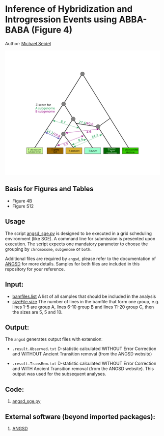 # Inference of Hybridization and Introgression Events using ABBA-BABA (Figure 4)

Author: [Michael Seidel](mailto:michael.seidel@helmholtz-muenchen.de)

![FigureS12](Figure/FigureS12.png)

## Basis for Figures and Tables
* Figure 4B
* Figure S12


## Usage

The script [angsd_sge.py](angsd_sge.py) is designed to be executed in a grid scheduling environment (like SGE). A command line for submission is presented upon execution.
The script expects one mandatory parameter to choose the grouping by `chromosome`, `subgenome` or `both`.

Additional files are required by `angsd`, please refer to the documentation of [ANGSD](http://www.popgen.dk/angsd/index.php/Abbababa2) for more details. Samples for both files are included in this repository for your reference.


## Input:

* [bamfiles.list](bamfiles.list.sample)
  A list of all samples that should be included in the analysis
* [sizeFile.size](sizeFile.size.sample)
  The number of lines in the bamfile that form one group, e.g. lines 1-5 are group A, lines 6-10 group B and lines 11-20 group C, then the sizes are 5, 5 and 10.


## Output:

The `angsd` generates output files with extension:

* `.result.Observed.txt`
D-statistic calculated WITHOUT Error Correction and WITHOUT Ancient Transition removal (from the ANGSD website)

* `.result.TransRem.txt`
D-statistic calculated WITHOUT Error Correction and WITH Ancient Transition removal (from the ANGSD website).
This output was used for the subsequent analyses.


## Code:
1. [angsd_sge.py](angsd_sge.py)


## External software (beyond imported packages):
1. [ANGSD](https://github.com/ANGSD/angsd)

